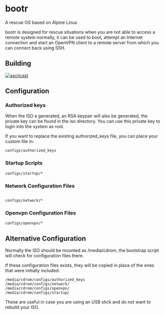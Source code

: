 # bootr
A rescue OS based on Alpine Linux

bootr is designed for rescue situations when you are not able to access a remote system normally, it can be used to boot, attempt an Internet connection and start an OpenVPN client to a remote server from which you can connect back using SSH.

## Building

[![asciicast](https://asciinema.org/a/nD9xAS1ozh2TFrj2Fx4nYZilh.png)](https://asciinema.org/a/nD9xAS1ozh2TFrj2Fx4nYZilh?autoplay=1)

## Configuration

### Authorized keys

When the ISO a generated, an RSA keypair will also be generated, the private key can be found in the iso directory. You can use this private key to login into the system as root.

If you want to replace the existing authorized_keys file, you can place your custom file in:

```
configs/authorized_keys
```

### Startup Scripts

```
configs/startup/*
```

### Network Configuration Files

```

configs/network/*

```

### Openvpn Configuration Files

```
configs/openvpn/*
```

## Alternative Configuration

Normally the ISO should be mounted as /media/cdrom, the bootstrap script will check for configuration files there.

If these configuration files exists, they will be copied in place of the ones that were initially included:

```
/media/cdrom/configs/authorized_keys
/media/cdrom/configs/network/
/media/cdrom/configs/openvpn/
/media/cdrom/configs/startup/
```

These are useful in case you are using an USB stick and do not want to rebuild your ISO.

